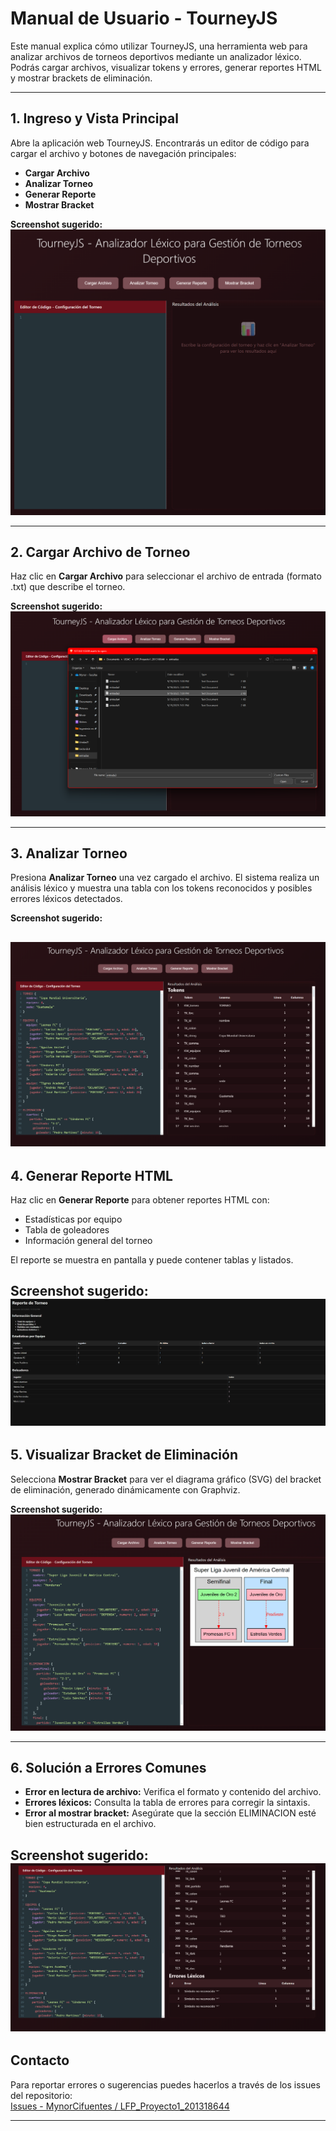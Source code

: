 # Manual de Usuario - TourneyJS

Este manual explica cómo utilizar TourneyJS, una herramienta web para analizar archivos de torneos deportivos mediante un analizador léxico. Podrás cargar archivos, visualizar tokens y errores, generar reportes HTML y mostrar brackets de eliminación.

---

## 1. Ingreso y Vista Principal

Abre la aplicación web TourneyJS. Encontrarás un editor de código para cargar el archivo y botones de navegación principales:
- **Cargar Archivo**
- **Analizar Torneo**
- **Generar Reporte**
- **Mostrar Bracket**

**Screenshot sugerido:**  
![Pantalla principal de TourneyJS](/imagenes/pantalla_principal.png)

---

## 2. Cargar Archivo de Torneo

Haz clic en **Cargar Archivo** para seleccionar el archivo de entrada (formato .txt) que describe el torneo.

**Screenshot sugerido:**  
![Selección de archivo de torneo](/imagenes/pantalla_abrir.png)

---

## 3. Analizar Torneo

Presiona **Analizar Torneo** una vez cargado el archivo. El sistema realiza un análisis léxico y muestra una tabla con los tokens reconocidos y posibles errores léxicos detectados.

**Screenshot sugerido:**  

![Resultados del análisis léxico (tokens y errores)](/imagenes/pantalla_analisis.png)
---

## 4. Generar Reporte HTML

Haz clic en **Generar Reporte** para obtener reportes HTML con:
- Estadísticas por equipo
- Tabla de goleadores
- Información general del torneo

El reporte se muestra en pantalla y puede contener tablas y listados.

**Screenshot sugerido:**  
![Visualización del reporte HTML](/imagenes/pantalla_reportes.png)
---

## 5. Visualizar Bracket de Eliminación

Selecciona **Mostrar Bracket** para ver el diagrama gráfico (SVG) del bracket de eliminación, generado dinámicamente con Graphviz.

**Screenshot sugerido:**  
![Bracket de eliminación](/imagenes/pantalla_eliminacion.png)


---

## 6. Solución a Errores Comunes

- **Error en lectura de archivo:** Verifica el formato y contenido del archivo.
- **Errores léxicos:** Consulta la tabla de errores para corregir la sintaxis.
- **Error al mostrar bracket:** Asegúrate que la sección ELIMINACION esté bien estructurada en el archivo.

**Screenshot sugerido:**  
![Ejemplo de mensaje de error](/imagenes/pantalla_error.png)
---

## Contacto

Para reportar errores o sugerencias puedes hacerlos a través de los issues del repositorio:  
[Issues - MynorCifuentes / LFP_Proyecto1_201318644 ](https://github.com/MynorCifuentes/LFP_Proyecto1_201318644/issues)




---